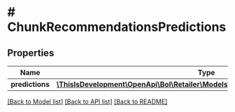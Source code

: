 # # ChunkRecommendationsPredictions

## Properties

Name | Type | Description | Notes
------------ | ------------- | ------------- | -------------
**predictions** | [**\ThisIsDevelopment\OpenApi\Bol\Retailer\Models\ChunkRecommendationsPrediction[]**](ChunkRecommendationsPrediction.md) |  |

[[Back to Model list]](../../README.md#models) [[Back to API list]](../../README.md#endpoints) [[Back to README]](../../README.md)
